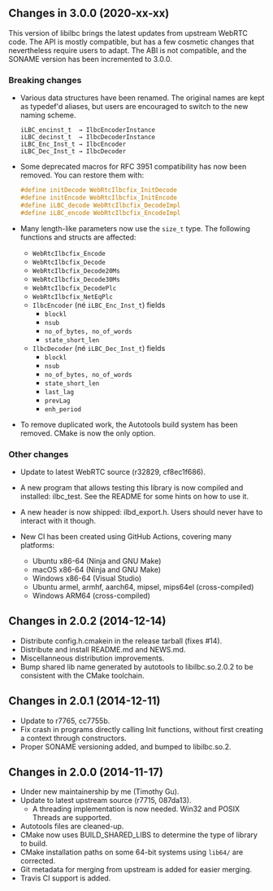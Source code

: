 Changes in 3.0.0 (2020-xx-xx)
-----------------------------

This version of libilbc brings the latest updates from upstream WebRTC code.
The API is mostly compatible, but has a few cosmetic changes that nevertheless
require users to adapt. The ABI is not compatible, and the SONAME version has
been incremented to 3.0.0.

### Breaking changes

- Various data structures have been renamed. The original names are kept as
  typedef'd aliases, but users are encouraged to switch to the new naming
  scheme.
  ```
  iLBC_encinst_t  → IlbcEncoderInstance
  iLBC_decinst_t  → IlbcDecoderInstance
  iLBC_Enc_Inst_t → IlbcEncoder
  iLBC_Dec_Inst_t → IlbcDecoder
  ```

- Some deprecated macros for RFC 3951 compatibility has now been removed. You
  can restore them with:
  ```c
  #define initDecode WebRtcIlbcfix_InitDecode
  #define initEncode WebRtcIlbcfix_InitEncode
  #define iLBC_decode WebRtcIlbcfix_DecodeImpl
  #define iLBC_encode WebRtcIlbcfix_EncodeImpl
  ```

- Many length-like parameters now use the `size_t` type. The following
  functions and structs are affected:

  * `WebRtcIlbcfix_Encode`
  * `WebRtcIlbcfix_Decode`
  * `WebRtcIlbcfix_Decode20Ms`
  * `WebRtcIlbcfix_Decode30Ms`
  * `WebRtcIlbcfix_DecodePlc`
  * `WebRtcIlbcfix_NetEqPlc`
  * `IlbcEncoder` (né `iLBC_Enc_Inst_t`) fields
    * `blockl`
    * `nsub`
    * `no_of_bytes, no_of_words`
    * `state_short_len`
  * `IlbcDecoder` (né `iLBC_Dec_Inst_t`) fields
    * `blockl`
    * `nsub`
    * `no_of_bytes, no_of_words`
    * `state_short_len`
    * `last_lag`
    * `prevLag`
    * `enh_period`

- To remove duplicated work, the Autotools build system has been removed. CMake
  is now the only option.

### Other changes

- Update to latest WebRTC source (r32829, cf8ec1f686).

- A new program that allows testing this library is now compiled and installed:
  ilbc\_test. See the README for some hints on how to use it.

- A new header is now shipped: ilbd\_export.h. Users should never have to
  interact with it though.

- New CI has been created using GitHub Actions, covering many platforms:
  - Ubuntu x86-64 (Ninja and GNU Make)
  - macOS x86-64 (Ninja and GNU Make)
  - Windows x86-64 (Visual Studio)
  - Ubuntu armel, armhf, aarch64, mipsel, mips64el (cross-compiled)
  - Windows ARM64 (cross-compiled)

Changes in 2.0.2 (2014-12-14)
-----------------------------

- Distribute config.h.cmakein in the release tarball (fixes #14).
- Distribute and install README.md and NEWS.md.
- Miscellanneous distribution improvements.
- Bump shared lib name generated by autotools to libilbc.so.2.0.2 to be
  consistent with the CMake toolchain.

Changes in 2.0.1 (2014-12-11)
-----------------------------

- Update to r7765, cc7755b.
- Fix crash in programs directly calling Init functions, without first
  creating a context through constructors.
- Proper SONAME versioning added, and bumped to libilbc.so.2.

Changes in 2.0.0 (2014-11-17)
-----------------------------

- Under new maintainership by me (Timothy Gu).
- Update to latest upstream source (r7715, 087da13).
  - A threading implementation is now needed. Win32 and POSIX Threads are
    supported.
- Autotools files are cleaned-up.
- CMake now uses BUILD_SHARED_LIBS to determine the type of library to build.
- CMake installation paths on some 64-bit systems using `lib64/` are
  corrected.
- Git metadata for merging from upstream is added for easier merging.
- Travis CI support is added.
